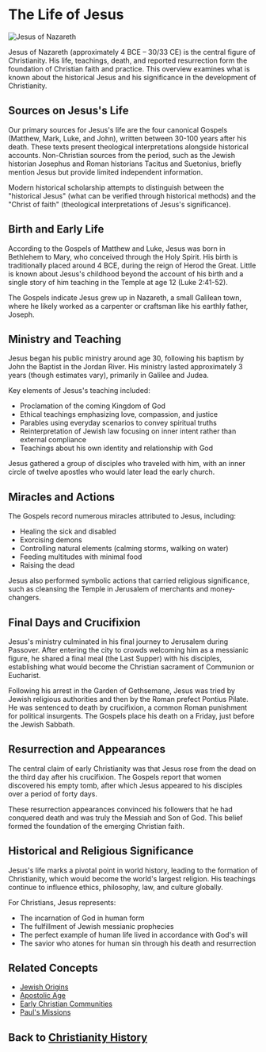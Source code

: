 # The Life of Jesus

![Jesus of Nazareth](../../images/life_of_jesus.jpg)

Jesus of Nazareth (approximately 4 BCE – 30/33 CE) is the central figure of Christianity. His life, teachings, death, and reported resurrection form the foundation of Christian faith and practice. This overview examines what is known about the historical Jesus and his significance in the development of Christianity.

## Sources on Jesus's Life

Our primary sources for Jesus's life are the four canonical Gospels (Matthew, Mark, Luke, and John), written between 30-100 years after his death. These texts present theological interpretations alongside historical accounts. Non-Christian sources from the period, such as the Jewish historian Josephus and Roman historians Tacitus and Suetonius, briefly mention Jesus but provide limited independent information.

Modern historical scholarship attempts to distinguish between the "historical Jesus" (what can be verified through historical methods) and the "Christ of faith" (theological interpretations of Jesus's significance).

## Birth and Early Life

According to the Gospels of Matthew and Luke, Jesus was born in Bethlehem to Mary, who conceived through the Holy Spirit. His birth is traditionally placed around 4 BCE, during the reign of Herod the Great. Little is known about Jesus's childhood beyond the account of his birth and a single story of him teaching in the Temple at age 12 (Luke 2:41-52).

The Gospels indicate Jesus grew up in Nazareth, a small Galilean town, where he likely worked as a carpenter or craftsman like his earthly father, Joseph.

## Ministry and Teaching

Jesus began his public ministry around age 30, following his baptism by John the Baptist in the Jordan River. His ministry lasted approximately 3 years (though estimates vary), primarily in Galilee and Judea.

Key elements of Jesus's teaching included:

- Proclamation of the coming Kingdom of God
- Ethical teachings emphasizing love, compassion, and justice
- Parables using everyday scenarios to convey spiritual truths
- Reinterpretation of Jewish law focusing on inner intent rather than external compliance
- Teachings about his own identity and relationship with God

Jesus gathered a group of disciples who traveled with him, with an inner circle of twelve apostles who would later lead the early church.

## Miracles and Actions

The Gospels record numerous miracles attributed to Jesus, including:

- Healing the sick and disabled
- Exorcising demons
- Controlling natural elements (calming storms, walking on water)
- Feeding multitudes with minimal food
- Raising the dead

Jesus also performed symbolic actions that carried religious significance, such as cleansing the Temple in Jerusalem of merchants and money-changers.

## Final Days and Crucifixion

Jesus's ministry culminated in his final journey to Jerusalem during Passover. After entering the city to crowds welcoming him as a messianic figure, he shared a final meal (the Last Supper) with his disciples, establishing what would become the Christian sacrament of Communion or Eucharist.

Following his arrest in the Garden of Gethsemane, Jesus was tried by Jewish religious authorities and then by the Roman prefect Pontius Pilate. He was sentenced to death by crucifixion, a common Roman punishment for political insurgents. The Gospels place his death on a Friday, just before the Jewish Sabbath.

## Resurrection and Appearances

The central claim of early Christianity was that Jesus rose from the dead on the third day after his crucifixion. The Gospels report that women discovered his empty tomb, after which Jesus appeared to his disciples over a period of forty days.

These resurrection appearances convinced his followers that he had conquered death and was truly the Messiah and Son of God. This belief formed the foundation of the emerging Christian faith.

## Historical and Religious Significance

Jesus's life marks a pivotal point in world history, leading to the formation of Christianity, which would become the world's largest religion. His teachings continue to influence ethics, philosophy, law, and culture globally.

For Christians, Jesus represents:
- The incarnation of God in human form
- The fulfillment of Jewish messianic prophecies
- The perfect example of human life lived in accordance with God's will
- The savior who atones for human sin through his death and resurrection

## Related Concepts
- [Jewish Origins](./jewish_origins.md)
- [Apostolic Age](./apostolic_age.md)
- [Early Christian Communities](./early_communities.md)
- [Paul's Missions](./paul_missions.md)

## Back to [Christianity History](./README.md)
